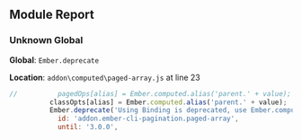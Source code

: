 ## Module Report
### Unknown Global

**Global**: `Ember.deprecate`

**Location**: `addon\computed\paged-array.js` at line 23

```js
//          pagedOps[alias] = Ember.computed.alias('parent.' + value);
          classOpts[alias] = Ember.computed.alias('parent.' + value);
          Ember.deprecate('Using Binding is deprecated, use Ember.computed.alias or Ember.computed.oneWay instead', false, {
            id: 'addon.ember-cli-pagination.paged-array',
            until: '3.0.0',
```
